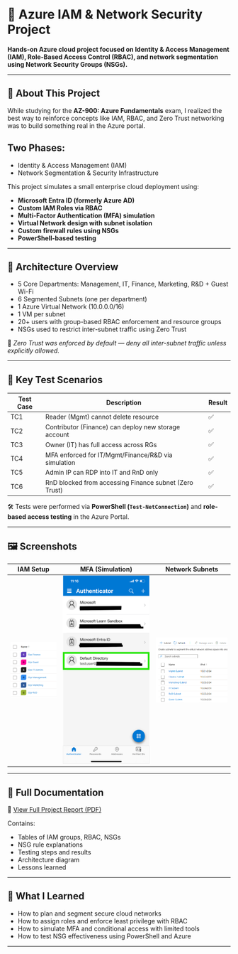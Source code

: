 # 🔐 Azure IAM & Network Security Project

**Hands-on Azure cloud project focused on Identity & Access Management (IAM), Role-Based Access Control (RBAC), and network segmentation using Network Security Groups (NSGs).**

---

## 📘 About This Project

While studying for the **AZ-900: Azure Fundamentals** exam, I realized the best way to reinforce concepts like IAM, RBAC, and Zero Trust networking was to build something real in the Azure portal.

## Two Phases:
- Identity & Access Management (IAM)
- Network Segmentation & Security Infrastructure
  
This project simulates a small enterprise cloud deployment using:
- **Microsoft Entra ID (formerly Azure AD)**
- **Custom IAM Roles via RBAC**
- **Multi-Factor Authentication (MFA) simulation**
- **Virtual Network design with subnet isolation**
- **Custom firewall rules using NSGs**
- **PowerShell-based testing**

---

## 🧱 Architecture Overview

- 5 Core Departments: Management, IT, Finance, Marketing, R&D + Guest Wi-Fi
- 6 Segmented Subnets (one per department)
- 1 Azure Virtual Network (10.0.0.0/16)
- 1 VM per subnet
- 20+ users with group-based RBAC enforcement and resource groups
- NSGs used to restrict inter-subnet traffic using Zero Trust

📍 *Zero Trust was enforced by default — deny all inter-subnet traffic unless explicitly allowed.*

---

## 🧪 Key Test Scenarios

| Test Case | Description                                             | Result |
|-----------|---------------------------------------------------------|--------|
| TC1       | Reader (Mgmt) cannot delete resource                    | ✅     |
| TC2       | Contributor (Finance) can deploy new storage account    | ✅     |
| TC3       | Owner (IT) has full access across RGs                   | ✅     |
| TC4       | MFA enforced for IT/Mgmt/Finance/R&D via simulation     | ✅     |
| TC5       | Admin IP can RDP into IT and RnD only                   | ✅     |
| TC6       | RnD blocked from accessing Finance subnet (Zero Trust)  | ✅     |

🛠 Tests were performed via **PowerShell (`Test-NetConnection`)** and **role-based access testing** in the Azure Portal.

---

## 🖼️ Screenshots

| IAM Setup               | MFA (Simulation)      | Network Subnets       |
|-------------------------|-------------------------------|------------------------|
| ![AD Groups](images/ad-groups.png) | ![MFA Simulation](images/mfa-simulation.png) | ![MFA](images/network-subnets.png) |

---

## 📄 Full Documentation

📘 [View Full Project Report (PDF)](docs/azure-project1.pdf)

Contains:
- Tables of IAM groups, RBAC, NSGs
- NSG rule explanations
- Testing steps and results
- Architecture diagram
- Lessons learned

---

## 🔭 What I Learned

- How to plan and segment secure cloud networks
- How to assign roles and enforce least privilege with RBAC
- How to simulate MFA and conditional access with limited tools
- How to test NSG effectiveness using PowerShell and Azure

---
